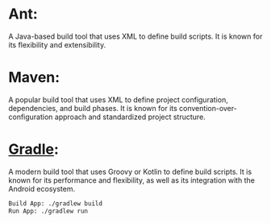 # Ant:
A Java-based build tool that uses XML to define build scripts. It is known for its flexibility and extensibility.

# Maven:
A popular build tool that uses XML to define project configuration, dependencies, and build phases. It is known for its convention-over-configuration approach and standardized project structure.

# [Gradle](obsidian://open?vault=Software-Engineering-Notes&file=Devops%2FGradle%2FSyntax): 
A modern build tool that uses Groovy or Kotlin to define build scripts. It is known for its performance and flexibility, as well as its integration with the Android ecosystem.
```bash
Build App: ./gradlew build
Run App: ./gradlew run
```